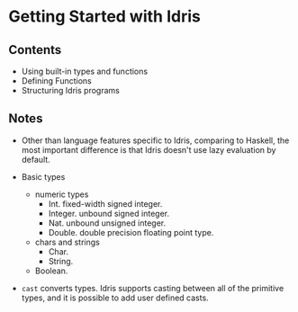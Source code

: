 # Getting Started with Idris

## Contents

- Using built-in types and functions
- Defining Functions
- Structuring Idris programs

## Notes

- Other than language features specific to Idris, comparing to Haskell, the most important difference is that Idris doesn't use lazy evaluation by default.

- Basic types
  - numeric types
    - Int. fixed-width signed integer.
    - Integer. unbound signed integer.
    - Nat. unbound unsigned integer.
    - Double. double precision floating point type.
  - chars and strings
    - Char.
    - String.
  - Boolean.

- `cast` converts types. Idris supports casting between all of the primitive types, and it is possible to add user defined casts.
